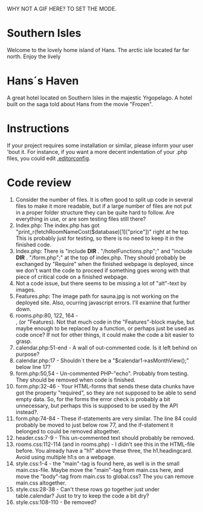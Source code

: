 WHY NOT A GIF HERE? TO SET THE MODE.

# Southern Isles

Welcome to the lovely home island of Hans. The arctic isle located far far north. Enjoy the lively

# Hans´s Haven

A great hotel located on Southern Isles in the majestic Yrgopelago. A hotel built on the saga told about Hans from the movie "Frozen".

# Instructions

If your project requires some installation or similar, please inform your user 'bout it. For instance, if you want a more decent indentation of your .php files, you could edit [.editorconfig]('/.editorconfig').

# Code review

1. Consider the number of files. It is often good to split up code in several files to make it more readable, but if a large number of files are not put in a proper folder structure they can be quite hard to follow. Are everything in use, or are som testing files still there?
2. Index.php: The index.php has got "print_r(fetchRoomNameCost($database)[1]["price"])" right at he top. This is probably just for testing, so there is no need to keep it in the finished code.
3. Index.php: There is "include __DIR__ . "/hotelFunctions.php";" and "include __DIR__ . "/form.php";" at the top of index.php. They should probably be exchanged by "Require" when the finished webpage is deployed, since we don't want the code to proceed if something goes wrong with that piece of critical code on a finished webpage.
4. Not a code issue, but there seems to be missing a lot of "alt"-text by images.
5. Features.php: The image path for sauna.jpg is not working on the deployed site. Also, ocurring javascript errors. I'll examine that further down.
6. rooms.php:80, 122, 164 - <div class="radio-wrapper">, (or "Features). Not that much code in the  "Features"-block maybe, but maybe enough to be replaced by a function, or perhaps just be used as code once? If not for other things, it could make the code a bit easier to grasp.
7. calendar.php:51-end - A wall of out-commented code. Is it left behind on purpose? 
8. calendar.php:17 - Shouldn´t there be a "$calendar1->asMonthView();" below line 17?
9. form.php:50,54 - Un-commented PHP-"echo". Probably from testing. They should be removed when code is finished.
10. form.php:32-46 - Your HTML-forms that sends these data chunks have got the property "required", so they are not supposed to be able to send empty data. So, for the forms the error check is probably a bit unnecessary, but perhaps this is supposed to be used by the API instead?. 
11. form.php:74-84 - These if-statements are very similar. The line 84 could probably be moved to just below row 77, and the if-statement it belonged to could be removed altogether.
12. header.css:7-9 - This un-commented text should probably be removed.
13. rooms.css:112-114 (and in rooms.php) - I didn't see this in the HTML-file before. You already have a "h1" above these three, the h1.headingcard. Avoid using multiple h1:s on a webpage.
14. style.css:1-4 - the "main"-tag is found here, as well is in the small main.css-file. Maybe move the "main"-tag from main.css here, and move the "body"-tag from main.css to global.css? The you can remove main.css altogether.
15. style.css:28-38 - Can't these rows go together just under table.calendar? Just to try to keep the code a bit dry?
16. style.css:108-110 - Be removed?
